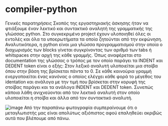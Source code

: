 # compiler-python 
Γενικές παρατηρήσεις
Σκοπός της εργαστηριακής άσκησης ήταν να φτιάξουμε έναν λεκτικό και συντακτικό αναλητή της γραμματικής της γλώσσας python. Στο συγκεκριμένο project έχουν υλοποιηθεί όλες οι εντολές και όλα τα υποερωτήματα τα οποία ζητούνται από την εκφώνηση.  Αναλυτικότερα, η python είναι μια γλώσσα προγραμματισμού στην οποία ο διαχωρισμός των blocks γίνεται συγκρίνοντας των αριθμό των tabs ή whitspaces στην αρχή της κάθε γραμμής. Όπως αναφέρεται στο documentation της γλώσσας ο τρόπος με τον οποίο παράγει τα INDENT και DEDENT token είναι ο εξής:
Στον λεξικό αναλυτή υλοποιείται μια στοίβα όπου στην βάση της βρίσκεται πάντα το 0. Σε κάθε καινούρια γραμμή ενεργοποιείται ένας κανόνας ο οποίος ελέγχει κάθε φορά το μέγεθος του identation και ανάλογα με την τιμή που βρίσκεται στην κορυφή της στοίβας παράγει και τα ανάλογα INDENT και DEDENT token. Συνεπώς κάποια λάθη ανιχνεύονται από τον λεκτικό αναλυτή στον οποίο υλοποιείται η στοίβα και άλλα από τον συντακτικό αναλυτή. 
 
 ![image](https://user-images.githubusercontent.com/100094026/158454418-b8761095-47d2-4baf-8b3d-b1b9b23a145b.png)
Από την παραπάνω φωτογραφία συμπεραίνουμε ότι ο μεταγλωτιστής μας είναι απολύτως αξιόπιστος αφού επαληθεύει ακριβώς αυτά που βλέπουμε από πάνω.
